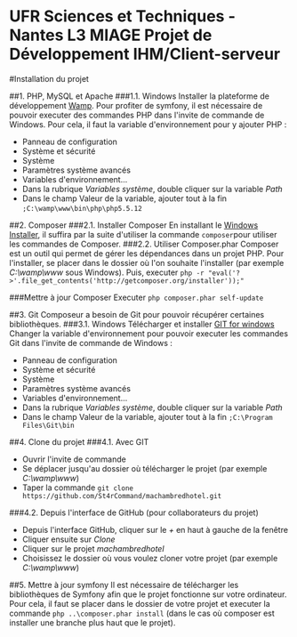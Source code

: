 UFR Sciences et Techniques - Nantes
L3 MIAGE
Projet de Développement IHM/Client-serveur
========================

#Installation du projet

##1. PHP, MySQL et Apache
###1.1. Windows
Installer la plateforme de développement [Wamp](http://www.wampserver.com/).
Pour profiter de symfony, il est nécessaire de pouvoir executer des commandes PHP dans l'invite de commande de Windows.
Pour cela, il faut la variable d'environnement pour y ajouter PHP :
- Panneau de configuration
- Système et sécurité
- Système
- Paramètres système avancés
- Variables d'environnement...
- Dans la rubrique *Variables système*, double cliquer sur la variable *Path*
- Dans le champ Valeur de la variable, ajouter tout à la fin `;C:\wamp\www\bin\php\php5.5.12`

##2. Composer
###2.1. Installer Composer
En installant le [Windows Installer](https://getcomposer.org/download/), il suffira par la suite d'utiliser la commande `composer`pour utiliser les commandes de Composer.
###2.2. Utiliser Composer.phar
Composer est un outil qui permet de gérer les dépendances dans un projet PHP.
Pour l'installer, se placer dans le dossier où l'on souhaite l'installer (par exemple *C:\wamp\www* sous Windows).
Puis, executer `php -r "eval('?>'.file_get_contents('http://getcomposer.org/installer'));"`

###Mettre à jour Composer
Executer `php composer.phar self-update`

##3. Git
Composeur a besoin de Git pour pouvoir récupérer certaines bibliothèques.
###3.1. Windows
Télécharger et installer [GIT for windows](http://msysgit.github.io/)
Changer la variable d'environnement pour pouvoir executer les commandes Git dans l'invite de commande de Windows :
- Panneau de configuration
- Système et sécurité
- Système
- Paramètres système avancés
- Variables d'environnement...
- Dans la rubrique *Variables système*, double cliquer sur la variable *Path*
- Dans le champ Valeur de la variable, ajouter tout à la fin `;C:\Program Files\Git\bin`

##4. Clone du projet
###4.1. Avec GIT
- Ouvrir l'invite de commande
- Se déplacer jusqu'au dossier où télécharger le projet (par exemple *C:\wamp\www*)
- Taper la commande `git clone https://github.com/St4rCommand/machambredhotel.git`

###4.2. Depuis l'interface de GitHub (pour collaborateurs du projet)
- Depuis l'interface GitHub, cliquer sur le *+* en haut à gauche de la fenêtre
- Cliquer ensuite sur *Clone*
- Cliquer sur le projet *machambredhotel*
- Choisissez le dossier où vous voulez cloner votre projet (par exemple *C:\wamp\www*)


##5. Mettre à jour symfony
Il est nécessaire de télécharger les bibliothèques de Symfony afin que le projet fonctionne sur votre ordinateur.
Pour cela, il faut se placer dans le dossier de votre projet et executer la commande `php ..\composer.phar install` (dans le cas où composer est installer une branche plus haut que le projet).
